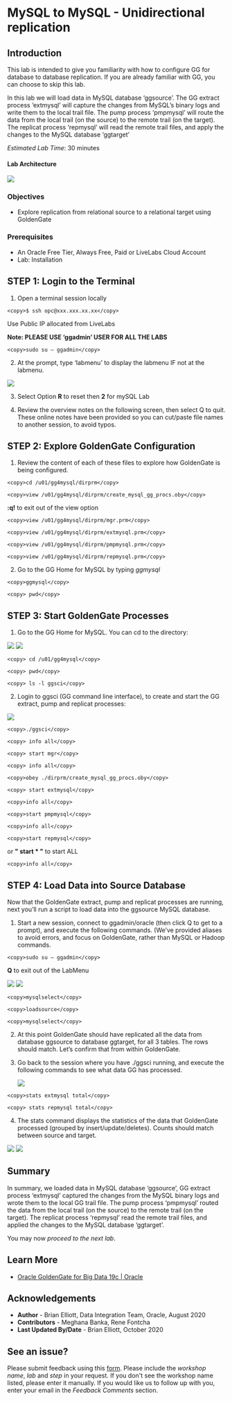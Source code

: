 #  MySQL to MySQL - Unidirectional replication

## Introduction

This lab is intended to give you familiarity with how to configure GG for database to database replication. If you are already familiar with GG, you can choose to skip this lab.

In this lab we will load data in MySQL database ‘ggsource’. The GG extract process ‘extmysql’ will capture the changes from MySQL’s binary logs and write them to the local trail file. The pump process ‘pmpmysql’ will route the data from the local trail (on the source) to the remote trail (on the target). The replicat process ‘repmysql’ will read the remote trail files, and apply the changes to the MySQL database ‘ggtarget’

*Estimated Lab Time*:  30 minutes

#### Lab Architecture
 ![](./images/image200_1.png " ")
  

### Objectives
- Explore replication from relational source to a relational target using GoldenGate

### Prerequisites
* An Oracle Free Tier, Always Free, Paid or LiveLabs Cloud Account
* Lab: Installation

## **STEP 1**: Login to the Terminal

1. Open a terminal session locally

````
<copy>$ ssh opc@xxx.xxx.xx.xx</copy>
````
Use Public IP allocated from LiveLabs

**Note: PLEASE USE ‘ggadmin’ USER FOR ALL THE LABS**

````    
<copy>sudo su – ggadmin</copy>
````
2. At the prompt, type  ‘labmenu’ to display the labmenu IF not at the labmenu.

  ![](./images/menu1006.png " ")

3. Select Option **R** to reset then **2** for mySQL Lab

4. Review the overview notes on the following screen, then select Q to quit. These online notes have been provided so you can cut/paste file names to another session, to avoid typos.

## **STEP 2**: Explore GoldenGate Configuration

1. Review the content of each of these files to explore how GoldenGate is being configured.

````
<copy>cd /u01/gg4mysql/dirprm</copy>
````

````
<copy>view /u01/gg4mysql/dirprm/create_mysql_gg_procs.oby</copy>
````
**:q!** to exit out of the view option

````
<copy>view /u01/gg4mysql/dirprm/mgr.prm</copy>
````

````
<copy>view /u01/gg4mysql/dirprm/extmysql.prm</copy>
````

````
<copy>view /u01/gg4mysql/dirprm/pmpmysql.prm</copy>
````

````
<copy>view /u01/gg4mysql/dirprm/repmysql.prm</copy>
````
2. Go to the GG Home for MySQL by typing *ggmysql*

````
<copy>ggmysql</copy>
````

````
<copy> pwd</copy> 
````

## **STEP 3**: Start GoldenGate Processes

1. Go to the GG Home for MySQL. You can cd to the directory:

  ![](./images/a_2.png)
  ![](./images/a3.png)

````
<copy> cd /u01/gg4mysql</copy>
````

````
<copy> pwd</copy> 
````

````
<copy> ls -l ggsci</copy>
````
2. Login to ggsci (GG command line interface), to create and start the GG extract, pump and replicat
processes:

  ![](./images/a4.png " ")

````  
<copy>./ggsci</copy>
````

````
<copy> info all</copy>
````

````
<copy> start mgr</copy>	
````

````
<copy> info all</copy>
````

````
<copy>obey ./dirprm/create_mysql_gg_procs.oby</copy>
````

````
<copy> start extmysql</copy>
````

````
<copy>info all</copy>	
````

````
<copy>start pmpmysql</copy>	
````

````
<copy>info all</copy>	
````

````
<copy>start repmysql</copy>	
````

or **" start * "** to start ALL

````
<copy>info all</copy>
````
## **STEP 4**: Load Data into Source Database

Now that the GoldenGate extract, pump and replicat processes are running, next you’ll run a script to load data into the ggsource MySQL database.

1. Start a new session, connect to ggadmin/oracle (then click Q to get to a prompt), and execute the following commands. (We’ve provided aliases to avoid errors, and focus on GoldenGate, rather than MySQL or Hadoop commands.

````
<copy>sudo su – ggadmin</copy>
````
**Q**  to exit out of the LabMenu


   ![](./images/a5.png " ")
   ![](./images/a6.png " ")

````
<copy>mysqlselect</copy>
````

````
<copy>loadsource</copy>
````

````
<copy>mysqlselect</copy>
````

2. At this point GoldenGate should have replicated all the data from database ggsource to database ggtarget, for all 3 tables. The rows should match. Let’s confirm that from within GoldenGate.

3. Go back to the session where you have ./ggsci running, and execute the following commands to see what data GG has processed.

    ![](./images/a7.png " ")

````
<copy>stats extmysql total</copy>
````

````
<copy> stats repmysql total</copy>
````

4.  The stats command displays the statistics of the data that GoldenGate processed (grouped by insert/update/deletes). Counts should match between source and target.


  ![](./images/a8.png " ")
  ![](./images/a9.png " ")


## Summary
In summary, we loaded data in MySQL database ‘ggsource’, GG extract process ‘extmysql’ captured the changes from the MySQL binary logs and wrote them to the local GG trail file. The pump process ‘pmpmysql’ routed the data from the local trail (on the source) to the remote trail (on the target). The replicat process ‘repmysql’ read the remote trail files, and applied the changes to the MySQL database ‘ggtarget’.

You may now *proceed to the next lab*.

## Learn More

* [Oracle GoldenGate for Big Data 19c | Oracle](https://www.oracle.com/middleware/data-integration/goldengate/big-data/)

## Acknowledgements
* **Author** - Brian Elliott, Data Integration Team, Oracle, August 2020
* **Contributors** - Meghana Banka, Rene Fontcha
* **Last Updated By/Date** - Brian Elliott, October 2020


## See an issue?
Please submit feedback using this [form](https://apexapps.oracle.com/pls/apex/f?p=133:1:::::P1_FEEDBACK:1). Please include the *workshop name*, *lab* and *step* in your request.  If you don't see the workshop name listed, please enter it manually. If you would like us to follow up with you, enter your email in the *Feedback Comments* section.
